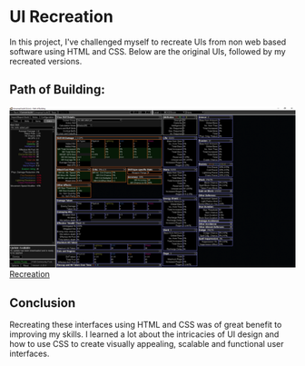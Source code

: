 # UI Recreation

In this project, I've challenged myself to recreate UIs from non web based software using HTML and CSS. Below are the original UIs, followed by my recreated versions.

## Path of Building:

![Original](pob/original.png)
[Recreation](https://ncky.github.io/ui-recreations/pob/)

<!-- ## UI 2: [Original UI](link-to-original-ui) | [Recreated UI](link-to-recreated-ui)

![Original UI 2](image-url)
![Recreated UI 2](image-url) -->


## Conclusion

Recreating these interfaces using HTML and CSS was of great benefit to improving my skills. I learned a lot about the intricacies of UI design and how to use CSS to create visually appealing, scalable and functional user interfaces.
